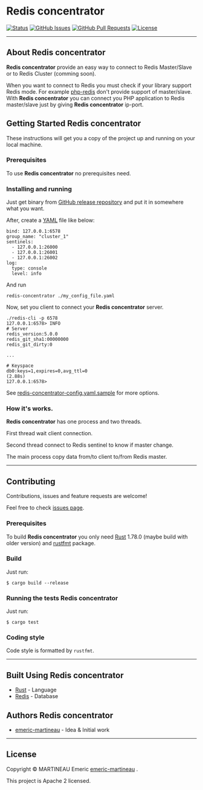 # Redis concentrator

  [![Status](https://img.shields.io/badge/status-active-success.svg)]()
  [![GitHub Issues](https://img.shields.io/github/issues/emeric-martineau/redis-concentrator.svg)](https://github.com/emeric-martineau/redis-concentrator/issues)
  [![GitHub Pull Requests](https://img.shields.io/github/issues-pr/emeric-martineau/redis-concentrator.svg)](https://github.com/emeric-martineau/redis-concentrator/pulls)
  [![License](https://img.shields.io/badge/license-Apache2-blue.svg)](/LICENSE)

---

## About Redis concentrator
**Redis concentrator** provide an easy way to connect to Redis Master/Slave or to Redis Cluster (comming soon).

When you want to connect to Redis you must check if your library support Redis mode. For example [php-redis](https://github.com/phpredis/phpredis) don't provide support of master/slave. With **Redis concentrator** you can connect you PHP application to Redis master/slave just by giving **Redis concentrator** ip-port.

## Getting Started Redis concentrator
These instructions will get you a copy of the project up and running on your local machine.

### Prerequisites
To use **Redis concentrator** no prerequisites need.

### Installing and running
Just get binary from [GitHub release repository](https://github.com/emeric-martineau/redis-concentrator/releases) and put it in somewhere what you want.

After, create a [YAML](https://yaml.org/) file like below:

```
bind: 127.0.0.1:6578
group_name: "cluster_1"
sentinels:
  - 127.0.0.1:26000
  - 127.0.0.1:26001
  - 127.0.0.1:26002
log:
  type: console
  level: info
```

And run

```
redis-concentrator ./my_config_file.yaml
```

Now, set you client to connect your **Redis concentrator** server.

```
./redis-cli -p 6578
127.0.0.1:6578> INFO
# Server
redis_version:5.0.0
redis_git_sha1:00000000
redis_git_dirty:0

...

# Keyspace
db0:keys=1,expires=0,avg_ttl=0
(2.88s)
127.0.0.1:6578>
```

See [redis-concentrator-config.yaml.sample](./redis-concentrator-config.yaml.sample) for more options.

### How it's works.
**Redis concentrator** has one process and two threads.

First thread wait client connection.

Second thread connect to Redis sentinel to know if master change.

The main process copy data from/to client to/from Redis master.

---
## Contributing

Contributions, issues and feature requests are welcome!

Feel free to check [issues page](https://github.com/emeric-martineau/redis-concentrator/issue).

### Prerequisites
To build **Redis concentrator** you only need [Rust](https://www.rust-lang.org) 1.78.0 (maybe build with older version) and [rustfmt](https://github.com/rust-lang/rustfmt) package.

### Build
Just run:
```
$ cargo build --release
```

### Running the tests Redis concentrator
Just run:
```
$ cargo test
```

### Coding style
Code style is formatted by `rustfmt`.

---

## Built Using Redis concentrator
- [Rust](https://www.rust-lang.org) - Language
- [Redis](https://redis.io) - Database

## Authors Redis concentrator
- [emeric-martineau](https://github.com/emeric-martineau) - Idea & Initial work

---

## License
Copyright © MARTINEAU Emeric [emeric-martineau](https://github.com/emeric-martineau) .

This project is Apache 2 licensed.
